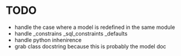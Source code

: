 TODO
====

- handle the case where a model is redefined in the same module
- handle \_constrains \_sql\_constraints \_defaults
- handle python inhenirence
- grab class docstring because this is probably the model doc
